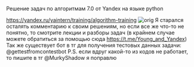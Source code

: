 Решение задач по алгоритмам 7.0 от Yandex на языке python

https://yandex.ru/yaintern/training/algorithm-training
![orig](https://github.com/user-attachments/assets/6c227800-403f-4b68-bc5b-98fb8975b58e)
Я старался осталять комментарию к своим решениям, но если все же что-то не понятно, то смотрите лекции и разборы задач (в крайнем случае можете обратиться за помощью сюда https://t.me/Young_and_Yandex)
Так же существует бот в тг для получения тестовых данных задачи: @gettestfromcontestbot
P.S. если вдруг какой-то из кодов не работает, то пишите в тг @MurkyShadow я поправлю

